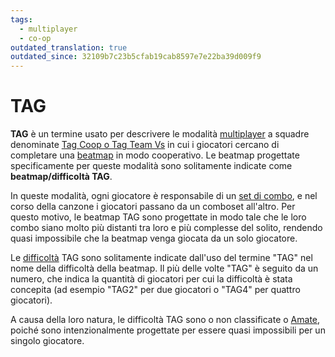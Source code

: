 ```yaml
---
tags:
  - multiplayer
  - co-op
outdated_translation: true
outdated_since: 32109b7c23b5cfab19cab8597e7e22ba39d009f9
---
```


# TAG

**TAG** è un termine usato per descrivere le modalità [multiplayer](/wiki/Client/Interface/Multiplayer) a squadre denominate [Tag Coop o Tag Team Vs](/wiki/Client/Interface/Multiplayer#tag-co-op-/-tag-team-vs) in cui i giocatori cercano di completare una [beatmap](/wiki/Beatmap) in modo cooperativo. Le beatmap progettate specificamente per queste modalità sono solitamente indicate come **beatmap/difficoltà TAG**.

In queste modalità, ogni giocatore è responsabile di un [set di combo](/wiki/Beatmapping/Combo), e nel corso della canzone i giocatori passano da un comboset all'altro. Per questo motivo, le beatmap TAG sono progettate in modo tale che le loro combo siano molto più distanti tra loro e più complesse del solito, rendendo quasi impossibile che la beatmap venga giocata da un solo giocatore.

Le [difficoltà](/wiki/Beatmap/Difficulty) TAG sono solitamente indicate dall'uso del termine "TAG" nel nome della difficoltà della beatmap. Il più delle volte "TAG" è seguito da un numero, che indica la quantità di giocatori per cui la difficoltà è stata concepita (ad esempio "TAG2" per due giocatori o "TAG4" per quattro giocatori).

A causa della loro natura, le difficoltà TAG sono o non classificate o [Amate](/wiki/Beatmap/Category#loved), poiché sono intenzionalmente progettate per essere quasi impossibili per un singolo giocatore.
